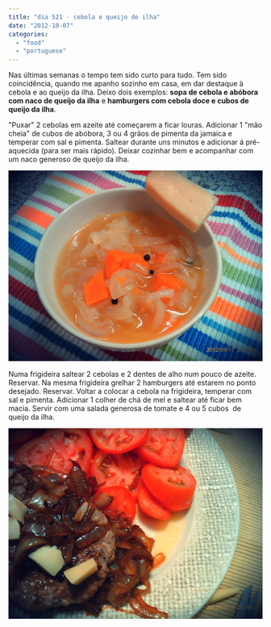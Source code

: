 ```yaml
---
title: "dia 521 - cebola e queijo de ilha"
date: "2012-10-07"
categories: 
  - "food"
  - "portuguese"
---
```


  

Nas últimas semanas o tempo tem sido curto para tudo. Tem sido coincidência, quando me apanho sozinho em casa, em dar destaque à cebola e ao queijo da ilha. Deixo dois exemplos: **sopa de cebola e abóbora com naco de queijo da ilha** e **hamburgers com cebola doce e cubos de queijo da ilha**.

  

"Puxar" 2 cebolas em azeite até começarem a ficar louras. Adicionar 1 "mão cheia" de cubos de abóbora, 3 ou 4 grãos de pimenta da jamaica e temperar com sal e pimenta. Saltear durante uns minutos e adicionar á pré-aquecida (para ser mais rápido). Deixar cozinhar bem e acompanhar com um naco generoso de queijo da ilha.

[![](images/cebola_queijo_1.jpg)](http://3.bp.blogspot.com/-f4DyFolmG8Q/UHE4n7hU3DI/AAAAAAAAFNU/1uX0TGJXXFM/s1600/cebola_queijo_1.jpg)

  
  
Numa frigideira saltear 2 cebolas e 2 dentes de alho num pouco de azeite. Reservar. Na mesma frigideira grelhar 2 hamburgers até estarem no ponto desejado. Reservar. Voltar a colocar a cebola na frigideira, temperar com sal e pimenta. Adicionar 1 colher de chá de mel e saltear até ficar bem macia. Servir com uma salada generosa de tomate e 4 ou 5 cubos  de queijo da ilha.  

[![](images/cebola_queijo_2.jpg)](http://1.bp.blogspot.com/-tGhbB6zIOWA/UHE4vA10eSI/AAAAAAAAFNc/AHE72qqFh-o/s1600/cebola_queijo_2.jpg)
